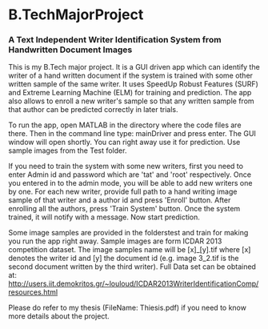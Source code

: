 # B.TechMajorProject
### A Text Independent Writer Identification System from Handwritten Document Images

This is my B.Tech major project. It is a GUI driven app which can identify the writer of a hand written document if the system is trained with some other written sample of the same writer. It uses SpeedUp Robust Features (SURF) and Extreme Learning Machine (ELM) for training and prediction. The app also allows to enroll a new writer's sample so that any written sample from that author can be predicted correctly in later trials. 

To run the app, open MATLAB in the directory where the code files are there. Then in the command line type: mainDriver and press enter. The GUI window will open shortly. You can right away use it for prediction. Use sample images from the Test folder. 

If you need to train the system with some new writers, first you need to enter Admin id and password which are 'tat' and 'root' respectively. Once you entered in to the admin mode, you will be able to add new writers one by one. For each new writer, provide full path to a hand writing image sample of that writer and a author id and press 'Enroll' button. After enrolling all the authors, press 'Train System' button. Once the system trained, it will notify with a message. Now start prediction.

Some image samples are provided in the folderstest and train for making you run the app right away. Sample images are form ICDAR 2013 competition dataset. The image samples name will be [x]_[y].tif where [x] denotes the writer id and [y] the document id (e.g. image 3_2.tif is the second document written by the third writer). Full Data set can be obtained at: http://users.iit.demokritos.gr/~louloud/ICDAR2013WriterIdentificationComp/resources.html 

Please do refer to my thesis (FileName: Thiesis.pdf) if you need to know more details about the project. 
